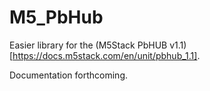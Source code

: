 # M5_PbHub

Easier library for the (M5Stack PbHUB v1.1)[https://docs.m5stack.com/en/unit/pbhub_1.1].

Documentation forthcoming.